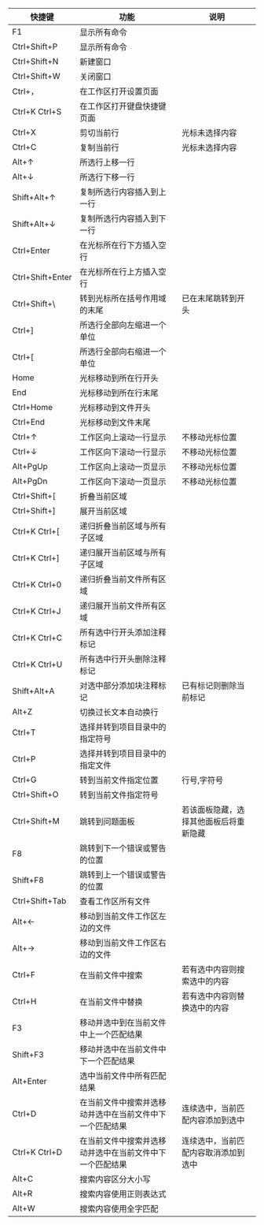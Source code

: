 |快捷键 |功能 |说明 |
|--- |--- |--- |
|F1 |显示所有命令 | |
|Ctrl+Shift+P |显示所有命令 | |
|Ctrl+Shift+N |新建窗口 | |
|Ctrl+Shift+W |关闭窗口 | |
|Ctrl+， |在工作区打开设置页面 | |
|Ctrl+K Ctrl+S |在工作区打开键盘快捷键页面 | |
|Ctrl+X |剪切当前行 |光标未选择内容 |
|Ctrl+C |复制当前行 |光标未选择内容 |
|Alt+↑ |所选行上移一行 | |
|Alt+↓ |所选行下移一行 | |
|Shift+Alt+↑ |复制所选行内容插入到上一行 | |
|Shift+Alt+↓ |复制所选行内容插入到下一行 | |
|Ctrl+Enter |在光标所在行下方插入空行 | |
|Ctrl+Shift+Enter |在光标所在行上方插入空行 | |
|Ctrl+Shift+\\ |转到光标所在括号作用域的末尾 |已在末尾跳转到开头 |
|Ctrl+] |所选行全部向左缩进一个单位 | |
|Ctrl+[ |所选行全部向右缩进一个单位 | |
|Home |光标移动到所在行开头 | |
|End |光标移动到所在行末尾 | |
|Ctrl+Home |光标移动到文件开头 | |
|Ctrl+End |光标移动到文件末尾 | |
|Ctrl+↑ |工作区向上滚动一行显示 |不移动光标位置 |
|Ctrl+↓ |工作区向下滚动一行显示 |不移动光标位置 |
|Alt+PgUp |工作区向上滚动一页显示 |不移动光标位置 |
|Alt+PgDn |工作区向下滚动一页显示 |不移动光标位置 |
|Ctrl+Shift+[ |折叠当前区域 | |
|Ctrl+Shift+] |展开当前区域 | |
|Ctrl+K Ctrl+[ |递归折叠当前区域与所有子区域 | |
|Ctrl+K Ctrl+] |递归展开当前区域与所有子区域 | |
|Ctrl+K Ctrl+0 |递归折叠当前文件所有区域 | |
|Ctrl+K Ctrl+J |递归展开当前文件所有区域 | |
|Ctrl+K Ctrl+C |所有选中行开头添加注释标记 | |
|Ctrl+K Ctrl+U |所有选中行开头删除注释标记 | |
|Shift+Alt+A |对选中部分添加块注释标记 |已有标记则删除当前标记 |
|Alt+Z |切换过长文本自动换行 | |
|Ctrl+T |选择并转到项目目录中的指定符号 | |
|Ctrl+P |选择并转到项目目录中的指定文件 | |
|Ctrl+G |转到当前文件指定位置 |行号,字符号 |
|Ctrl+Shift+O |转到当前文件指定符号 | |
|Ctrl+Shift+M |跳转到问题面板 |若该面板隐藏，选择其他面板后将重新隐藏 |
|F8 |跳转到下一个错误或警告的位置 | |
|Shift+F8 |跳转到上一个错误或警告的位置 | |
|Ctrl+Shift+Tab |查看工作区所有文件 | |
|Alt+← |移动到当前文件工作区左边的文件 | |
|Alt+→ |移动到当前文件工作区右边的文件 | |
|Ctrl+F |在当前文件中搜索 |若有选中内容则搜索选中的内容 |
|Ctrl+H |在当前文件中替换 |若有选中内容则替换选中的内容 |
|F3 |移动并选中到在当前文件中上一个匹配结果 | |
|Shift+F3 |移动并选中在当前文件中下一个匹配结果 | |
|Alt+Enter |选中当前文件中所有匹配结果 | |
|Ctrl+D |在当前文件中搜索并选移动并选中在当前文件中下一个匹配结果 |连续选中，当前匹配内容添加到选中 |
|Ctrl+K Ctrl+D |在当前文件中搜索并选移动并选中在当前文件中下一个匹配结果 |连续选中，当前匹配内容取消添加到选中 |
|Alt+C |搜索内容区分大小写 | |
|Alt+R |搜索内容使用正则表达式 | |
|Alt+W |搜索内容使用全字匹配 | |
